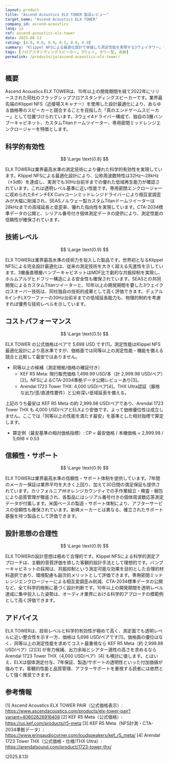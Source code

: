 ```yaml
---
layout: product
title: "Ascend Acoustics ELX TOWER 製品レビュー"
target_name: "Ascend Acoustics ELX TOWER"
company_id: ascend-acoustics
lang: ja
ref: ascend-acoustics-elx-tower
date: 2025-08-13
rating: [4.0, 0.8, 0.9, 0.5, 0.9, 0.9]
summary: "Klippel NFSによる最適化設計で卓越した測定性能を実現する3ウェイタワー。"
tags: [フロアスタンディングスピーカー, 3ウェイ, タワー型, 高級]
permalink: /products/ja/ascend-acoustics-elx-tower/
---
```


## 概要

Ascend Acoustics ELX TOWERは、10年以上の開発期間を経て2022年にリリースされた同社のフラッグシップフロアスタンディングスピーカーです。業界最先端のKlippel NFS（近接場スキャナー）を使用した設計最適化により、あらゆる価格帯のスピーカーと競合することを目指した「真のエンドゲームスピーカー」として位置づけられています。3ウェイ4ドライバー構成で、独自の3層バンブーキャビネット、カスタムTitanドームツイーター、専用密閉ミッドレンジエンクロージャーを特徴とします。

## 科学的有効性

$$ \Large \text{0.8} $$

ELX TOWERは業界最高水準の測定技術により優れた科学的有効性を実現しています。Klippel NFSによる最適化設計により、公称周波数特性は32Hz～28kHz（±3dB）を達成し、実測でも30Hz台前半までの優れた低域再生能力が確認されています。これは透明レベル基準に近い性能です。専用密閉エンクロージャーに収められた6インチEX Curvコーンミッドレンジドライバーにより相互変調歪みが大幅に削減され、SEASノルウェー製カスタムTitanドームツイーターは28kHzまでの高域延長と低歪率、優れた指向性を実現しています。CTA-2034標準データの公開と、シリアル番号付き個体測定データの提供により、測定性能の信頼性が確保されています。

## 技術レベル

$$ \Large \text{0.9} $$

ELX TOWERは業界最高水準の技術力を投入した製品です。世界初となるKlippel NFSによる完全設計最適化は、従来の測定技術を大きく超える先進性を示しています。3層垂直積層バンブーキャビネットはMDF比で劇的な共振抑制を実現し、ホルムアルデヒドフリー構造による安全性も確保されています。SEASとの共同開発によるカスタムTitanツイーターと、10年以上の開発期間を要した3ウェイクロスオーバー技術は、同社独自の技術的成果として高く評価できます。デュアル6インチLXウーファーの30Hz台前半までの低域延長能力も、物理的制約を考慮すれば優秀な技術レベルを示しています。

## コストパフォーマンス

$$ \Large \text{0.5} $$

ELX TOWER の公式価格はペアで 5,698 USD です[1]。測定性能はKlippel NFS最適化設計により高水準ですが、価格面では同等以上の測定性能・機能を備える競合と比較して最安ではありません。

- 同等以上の候補（測定根拠/価格の確証付き）
  - KEF R5 Meta: 現行販売価格 1,499.99 USD/本（計 2,999.98 USD/ペア）[2]。NFSによるCTA-2034準拠データ公開レビューあり[3]。
  - Arendal 1723 Tower THX: 4,000 USD/ペア[4]。THX Ultra認証（厳格な出力/歪/直達性要件）と公称深い低域延長を備える。

上記のうち最安は KEF R5 Meta の約 2,999.98 USD/ペアであり、Arendal 1723 Tower THX も 4,000 USD/ペアとELXより安価です。よって価格優位性は成立しません。ここでは「同等以上の性能を満たす最安」を基準とした相対指標で算定します。

- 算定例（最安基準の相対価格指標）: CP = 最安価格 / 本機価格 = 2,999.98 / 5,698 ≈ 0.53

## 信頼性・サポート

$$ \Large \text{0.9} $$

ELX TOWERは業界最高水準の信頼性・サポート体制を提供しています。7年間のメーカー保証は業界平均を大きく上回り、加えて30日間の満足保証も提供されています。カリフォルニア州オレンジカウンティでの手作業組立・検査・梱包により品質管理が徹底され、各製品にはシリアル番号付きの個体周波数応答測定データが付属します。米国ベースの製造・サポート体制により、アフターサービスの信頼性も確保されています。新興メーカーとは異なる、確立されたサポート基盤を持つ製品として評価できます。

## 設計思想の合理性

$$ \Large \text{0.9} $$

ELX TOWERの設計思想は極めて合理的です。Klippel NFSによる科学的測定アプローチは、主観的音質評価を排した客観的設計手法として理想的です。バンブーキャビネットの採用は、共振抑制という測定可能な効果を目的とした合理的材料選択であり、環境配慮も副次的メリットとして評価できます。専用密閉ミッドレンジエンクロージャーによる相互変調歪み削減、CTA-2034標準データの公開など、全て科学的根拠に基づく設計判断です。10年以上の開発期間を透明レベル達成に集中投入した姿勢は、オーディオ業界における科学的アプローチの模範例として高く評価できます。

## アドバイス

ELX TOWERは、技術レベルと科学的有効性が極めて高く、測定面でも透明レベルに近い整合性を示す一方、価格は 5,698 USD/ペアです[1]。価格面の優位はなく、同等以上の測定性能を求めてコスト最重視なら KEF R5 Meta（約 2,999.98 USD/ペア）[2][3] が有力候補、出力余裕とシアター適性の高さを求めるなら Arendal 1723 Tower THX（4,000 USD/ペア）[4] も検討に値します。とはいえ、ELXは個体測定付与、7年保証、製造/サポートの透明性といった付加価値が強みです。客観的性能と品質管理、アフターサポートを重視する読者には依然として強く推奨できます。

## 参考情報

[1] Ascend Acoustics ELX TOWER PAIR（公式価格表示）: https://www.ascendacoustics.com/products/elx-tower-pair?variant=40602626916406
[2] KEF R5 Meta（公式価格）: https://us.kef.com/products/r5-meta
[3] KEF R5 Meta（NFS計測・CTA-2034準拠データ）: https://www.erinsaudiocorner.com/loudspeakers/kef_r5_meta/
[4] Arendal 1723 Tower THX（公式価格・仕様/THX Ultra）: https://arendalsound.com/product/1723-tower-thx/

(2025.8.13)
